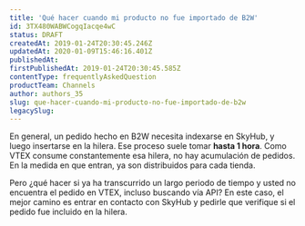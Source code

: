 ```yaml
---
title: 'Qué hacer cuando mi producto no fue importado de B2W'
id: 3TX480WABWCogqIacqe4wC
status: DRAFT
createdAt: 2019-01-24T20:30:45.246Z
updatedAt: 2020-01-09T15:46:16.401Z
publishedAt: 
firstPublishedAt: 2019-01-24T20:30:45.585Z
contentType: frequentlyAskedQuestion
productTeam: Channels
author: authors_35
slug: que-hacer-cuando-mi-producto-no-fue-importado-de-b2w
legacySlug: 
---
```


En general, un pedido hecho en B2W necesita indexarse en SkyHub, y luego insertarse en la hilera. Ese proceso suele tomar **hasta 1 hora**. Como VTEX consume constantemente esa hilera, no hay acumulación de pedidos. En la medida en que entran, ya son distribuidos para cada tienda.

Pero ¿qué hacer si ya ha transcurrido un largo periodo de tiempo y usted no encuentra el pedido en VTEX, incluso buscando vía API? En este caso, el mejor camino es entrar en contacto con SkyHub y pedirle que verifique si el pedido fue incluido en la hilera.
